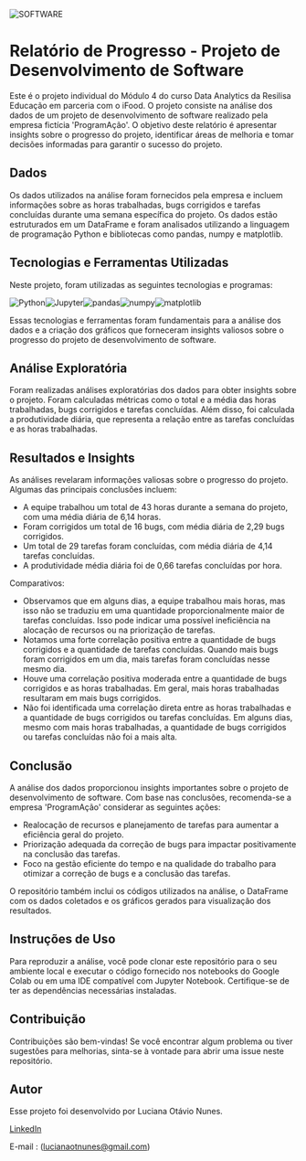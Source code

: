![SOFTWARE](https://encrypted-tbn0.gstatic.com/images?q=tbn:ANd9GcTESMFhbP6a0WhK-CwhX1iq0sBvBlwaAqSWsg&usqp=CAU)
# Relatório de Progresso - Projeto de Desenvolvimento de Software

Este é o projeto individual do Módulo 4 do curso Data Analytics da Resilisa Educação em parceria com o iFood. O projeto consiste na análise dos dados de um projeto de desenvolvimento de software realizado pela empresa fictícia 'ProgramAção'. O objetivo deste relatório é apresentar insights sobre o progresso do projeto, identificar áreas de melhoria e tomar decisões informadas para garantir o sucesso do projeto.

## Dados

Os dados utilizados na análise foram fornecidos pela empresa e incluem informações sobre as horas trabalhadas, bugs corrigidos e tarefas concluídas durante uma semana específica do projeto. Os dados estão estruturados em um DataFrame e foram analisados utilizando a linguagem de programação Python e bibliotecas como pandas, numpy e matplotlib.

## Tecnologias e Ferramentas Utilizadas

Neste projeto, foram utilizadas as seguintes tecnologias e programas:

![Python](https://img.shields.io/badge/Python-3776AB?style=for-the-badge&logo=python&logoColor=white)![Jupyter](https://img.shields.io/badge/Jupyter-F37626?style=for-the-badge&logo=jupyter&logoColor=white)![pandas](https://img.shields.io/badge/pandas-150458?style=for-the-badge&logo=pandas&logoColor=white)![numpy](https://img.shields.io/badge/numpy-013243?style=for-the-badge&logo=numpy&logoColor=white)![matplotlib](https://img.shields.io/badge/matplotlib-3776AB?style=for-the-badge&logo=matplotlib&logoColor=white)

Essas tecnologias e ferramentas foram fundamentais para a análise dos dados e a criação dos gráficos que forneceram insights valiosos sobre o progresso do projeto de desenvolvimento de software.


## Análise Exploratória

Foram realizadas análises exploratórias dos dados para obter insights sobre o projeto. Foram calculadas métricas como o total e a média das horas trabalhadas, bugs corrigidos e tarefas concluídas. Além disso, foi calculada a produtividade diária, que representa a relação entre as tarefas concluídas e as horas trabalhadas.

## Resultados e Insights

As análises revelaram informações valiosas sobre o progresso do projeto. Algumas das principais conclusões incluem:

- A equipe trabalhou um total de 43 horas durante a semana do projeto, com uma média diária de 6,14 horas.
- Foram corrigidos um total de 16 bugs, com média diária de 2,29 bugs corrigidos.
- Um total de 29 tarefas foram concluídas, com média diária de 4,14 tarefas concluídas.
- A produtividade média diária foi de 0,66 tarefas concluídas por hora.

Comparativos:
- Observamos que em alguns dias, a equipe trabalhou mais horas, mas isso não se traduziu em uma quantidade proporcionalmente maior de tarefas concluídas. Isso pode indicar uma possível ineficiência na alocação de recursos ou na priorização de tarefas.
- Notamos uma forte correlação positiva entre a quantidade de bugs corrigidos e a quantidade de tarefas concluídas. Quando mais bugs foram corrigidos em um dia, mais tarefas foram concluídas nesse mesmo dia.
- Houve uma correlação positiva moderada entre a quantidade de bugs corrigidos e as horas trabalhadas. Em geral, mais horas trabalhadas resultaram em mais bugs corrigidos.
- Não foi identificada uma correlação direta entre as horas trabalhadas e a quantidade de bugs corrigidos ou tarefas concluídas. Em alguns dias, mesmo com mais horas trabalhadas, a quantidade de bugs corrigidos ou tarefas concluídas não foi a mais alta.

## Conclusão

A análise dos dados proporcionou insights importantes sobre o projeto de desenvolvimento de software. Com base nas conclusões, recomenda-se a empresa  'ProgramAção' considerar as seguintes ações:

- Realocação de recursos e planejamento de tarefas para aumentar a eficiência geral do projeto.
- Priorização adequada da correção de bugs para impactar positivamente na conclusão das tarefas.
- Foco na gestão eficiente do tempo e na qualidade do trabalho para otimizar a correção de bugs e a conclusão das tarefas.

O repositório também inclui os códigos utilizados na análise, o DataFrame com os dados coletados e os gráficos gerados para visualização dos resultados.

## Instruções de Uso

Para reproduzir a análise, você pode clonar este repositório para o seu ambiente local e executar o código fornecido nos notebooks do Google Colab ou em uma IDE compatível com Jupyter Notebook. Certifique-se de ter as dependências necessárias instaladas.


## Contribuição

Contribuições são bem-vindas! Se você encontrar algum problema ou tiver sugestões para melhorias, sinta-se à vontade para abrir uma issue neste repositório.

## Autor
Esse projeto foi desenvolvido por Luciana Otávio Nunes.

[LinkedIn](https://www.linkedin.com/in/luhonunes/)

E-mail : (lucianaotnunes@gmail.com)
